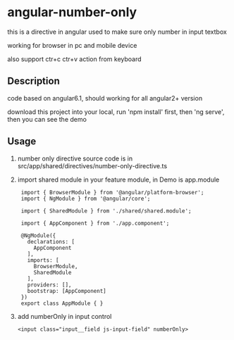 # angular-number-only

 this is a directive in angular used to make sure only number in input textbox
 
 working for browser in pc and mobile device
 
 also support ctr+c ctr+v action from keyboard

## Description

 code based on angular6.1, should working for all angular2+ version
 
 download this project into your local, run 'npm install' first, then 'ng serve', then you can see the demo

## Usage
1. number only directive source code is in src/app/shared/directives/number-only-directive.ts

2. import shared module in your feature module, in Demo is app.module

        import { BrowserModule } from '@angular/platform-browser';
        import { NgModule } from '@angular/core';

        import { SharedModule } from './shared/shared.module';

        import { AppComponent } from './app.component';

        @NgModule({
          declarations: [
            AppComponent
          ],
          imports: [
            BrowserModule,
            SharedModule
          ],
          providers: [],
          bootstrap: [AppComponent]
        })
        export class AppModule { }

3. add numberOnly in input control

    `<input class="input__field js-input-field" numberOnly>`
